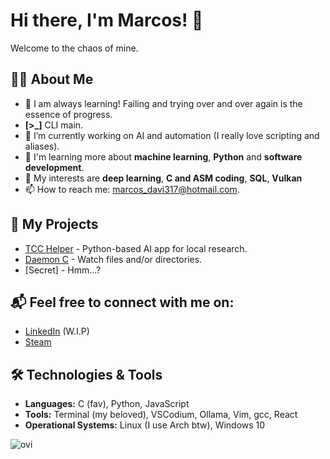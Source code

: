# Hi there, I'm Marcos! 👋

Welcome to the chaos of mine.

## 👨‍💻 About Me
- 🔎 I am always learning! Failing and trying over and over again is the essence of progress.
- **[>_]** CLI main.
- 🔭 I’m currently working on AI and automation (I really love scripting and aliases).
- 🌱 I'm learning more about **machine learning**, **Python** and **software development**.
- 💬 My interests are **deep learning**, **C and ASM coding**, **SQL**, **Vulkan**
- 📫 How to reach me: [marcos_davi317@hotmail.com](mailto:marcos_davi317@hotmail.com).

## 🚀 My Projects
- [TCC Helper](https://github.com/marcosdotonion/tcc-helper) - Python-based AI app for local research.
- [Daemon C](https://github.com/marcosdotonion/daemonc) - Watch files and/or directories.
- [Secret] - Hmm...?

## 📬 Feel free to connect with me on:
- [LinkedIn](https://www.cachemonet.com/) (W.I.P)
- [Steam](https://steamcommunity.com/id/7656119804883/)

## 🛠️ Technologies & Tools
- **Languages:** C (fav), Python, JavaScript
- **Tools:** Terminal (my beloved), VSCodium, Ollama, Vim, gcc, React
- **Operational Systems:** Linux (I use Arch btw), Windows 10

<img src="https://github-readme-stats.vercel.app/api/top-langs?username=marcosdotonion&show_icons=true&locale=en&layout=compact&theme=chartreuse-dark" alt="ovi" />
